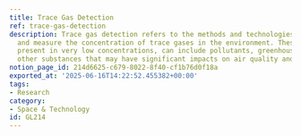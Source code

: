 ```yaml
---
title: Trace Gas Detection
ref: trace-gas-detection
description: Trace gas detection refers to the methods and technologies used to identify
  and measure the concentration of trace gases in the environment. These gases, often
  present in very low concentrations, can include pollutants, greenhouse gases, and
  other substances that may have significant impacts on air quality and climate.
notion_page_id: 214d6625-c679-8022-8f40-cf1b76d0f18a
exported_at: '2025-06-16T14:22:52.455382+00:00'
tags:
- Research
category:
- Space & Technology
id: GL214
---
```


